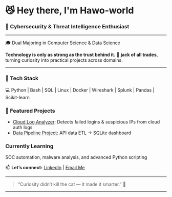 # 😼 Hey there, I'm Hawo-world

### 🧠  Cybersecurity & Threat Intelligence Enthusiast  

---

🎓 Dual Majoring in Computer Science & Data Science 

**Technology is only as strong as the trust behind it.**
👾 **jack of all trades**, turning curiosity into practical projects across domains. 

--- 

### 🧰 Tech Stack
💻 Python | Bash | SQL | Linux | Docker | Wireshark | Splunk | Pandas | Scikit-learn  


### 🚀 Featured Projects
-  [Cloud Log Analyzer](https://github.com/Hawo-world/cloud-log-analyzer): Detects failed logins & suspicious IPs from cloud auth logs   
-  [Data Pipeline Project](https://github.com/Hawo-world/cloud-data-pipeline): API data ETL → SQLite dashboard  

###  Currently Learning
SOC automation, malware analysis, and advanced Python scripting  

📫 **Let’s connect:** [LinkedIn](www.linkedin.com/in/haw0) | [Email Me](hawo_world@protonmail.com) 
 

---

> “Curiosity didn’t kill the cat — it made it smarter.” 🐾  

---
